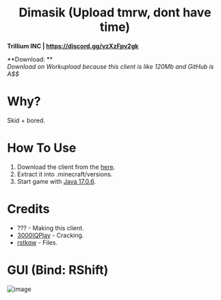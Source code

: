 <h1 align="center">Dimasik (Upload tmrw, dont have time)</h1>

**Trillium INC | https://discord.gg/vzXzFpv2gk**

**Download: ** <br/>
*Download on Workupload because this client is like 120Mb and GitHub is A$$*

# Why?
Skid + bored.

# How To Use

1. Download the client from the [here]().
2. Extract it into .minecraft/versions.
4. Start game with [Java 17.0.6](https://download.oracle.com/java/17/archive/jdk-17.0.6_windows-x64_bin.exe).

# Credits
- ??? - Making this client.
- [3000IQPlay](https://github.com/3000IQPlay) - Cracking.
- [rstkqw](https://t.me/rstkqw) - Files.

# GUI (Bind: RShift)

![image]()
